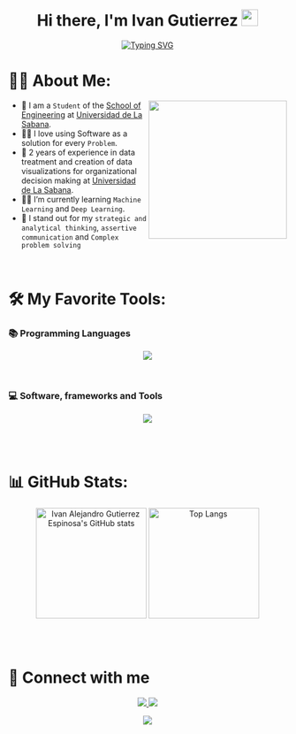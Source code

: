 <h1 align="center">Hi there, I'm Ivan Gutierrez <img src="https://media.giphy.com/media/hvRJCLFzcasrR4ia7z/giphy.gif" width="30"></h1>
<p align="center">
  <a href="https://git.io/typing-svg"><img src="https://readme-typing-svg.demolab.com?font=Fira+Code&size=22&pause=1000&color=CF0CAF&center=true&random=false&width=800&height=60&lines=Informatics+Engineering+Student;Data+Scientist+%7C+Data+Analyst+%7C+Project+Management+" alt="Typing SVG" /></a>
</p>

# 🙋‍♂️ About Me:
<picture> <img align="right" src="https://i.pinimg.com/originals/81/17/8b/81178b47a8598f0c81c4799f2cdd4057.gif" width = 250px></picture>

- :school: I am a `Student` of the [School of Engineering](https://www.unisabana.edu.co/facultaddeingenieria/) at [Universidad de La Sabana](https://www.unisabana.edu.co).
- :technologist: I love using Software as a solution for every `Problem`.
- :handbag: 2 years of experience in data treatment and creation of data visualizations for 
organizational decision making at [Universidad de La Sabana](https://www.unisabana.edu.co).
- :student: I’m currently learning `Machine Learning` and `Deep Learning`.
- :brain: I stand out for my `strategic and analytical thinking`, `assertive communication` and `Complex problem solving`

<br>

# 🛠️ My Favorite Tools:
### 📚 Programming Languages
<p align="center">
  <a href="https://skillicons.dev">
    <img src="https://skillicons.dev/icons?i=java,sql,py&perline=14" />
  </a>
</p>

<br>

### 💻 Software, frameworks and Tools
<p align="center">
  <a href="https://skillicons.dev">
    <img src="https://skillicons.dev/icons?i=docker,git,github,gradle,idea,kubernetes,mysql,planetscale,postman,pycharm,rabbitmq,spring,sklearn,vscode&perline=14" />
  </a>
</p>

<br><br>

# 📊 GitHub Stats:
<div align="center">
  <img src="https://github-readme-stats-ivan-alejandro-gutierrez-s-projects.vercel.app/api?username=ivangutierrez10&hide=stars&theme=omni" alt="Ivan Alejandro Gutierrez Espinosa's GitHub stats" height="200px">
  <img src="https://github-readme-stats-ivan-alejandro-gutierrez-s-projects.vercel.app/api/top-langs/?username=ivangutierrez10&theme=omni&hide=HTML,CSS" alt="Top Langs" height="200px">
</div>

<br><br>

# 👥 Connect with me
<div align="center">
  <a href="mailto:alejandroguti972@outlook.com" target="_blank">
  <img src="https://skillicons.dev/icons?i=gmail">
  </a>
  
  <a href="https://www.linkedin.com/in/ivan-alejandro-gutierrez-espinosa" target="_blank">
  <img src="https://skillicons.dev/icons?i=linkedin">
  </a>
  
</div>

<p align="center">
  <img src="https://capsule-render.vercel.app/api?type=waving&color=gradient&height=65&section=footer"/>
</p>

